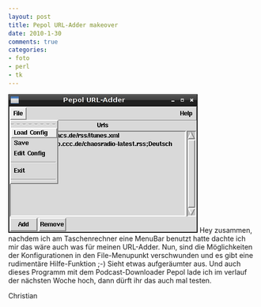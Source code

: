 ```yaml
--- 
layout: post
title: Pepol URL-Adder makeover
date: 2010-1-30
comments: true
categories: 
- foto
- perl
- tk
---
```

![](/static/wpdata/2010/12/url_adder-scaled500.png)
Hey zusammen,
nachdem ich am Taschenrechner eine MenuBar benutzt hatte dachte ich mir das wäre auch was für meinen URL-Adder. Nun, sind die Möglichkeiten der Konfigurationen in den File-Menupunkt verschwunden und es gibt eine rudimentäre Hilfe-Funktion ;-)
Sieht etwas aufgeräumter aus. Und auch dieses Programm mit dem Podcast-Downloader Pepol lade ich im verlauf der nächsten Woche hoch, dann dürft ihr das auch mal testen.

Christian
